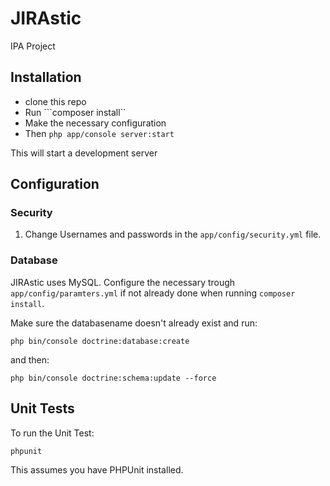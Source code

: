 # JIRAstic
IPA Project

## Installation

- clone this repo
- Run ```composer install``
- Make the necessary configuration
- Then ```php app/console server:start```

This will start a development server

## Configuration

### Security

1. Change Usernames and passwords in the ```app/config/security.yml``` file.

### Database

JIRAstic uses MySQL. Configure the necessary trough ```app/config/paramters.yml``` if not already done when running ```composer install```.

Make sure the databasename doesn't already exist and run:

```php bin/console doctrine:database:create```

and then: 

```php bin/console doctrine:schema:update --force```

## Unit Tests

To run the Unit Test:

```phpunit```

This assumes you have PHPUnit installed.